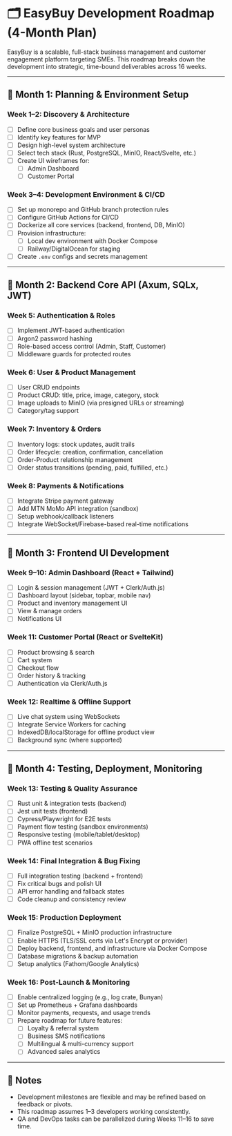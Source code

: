 # 🗂️ EasyBuy Development Roadmap (4-Month Plan)

EasyBuy is a scalable, full-stack business management and customer engagement platform targeting SMEs. This roadmap breaks down the development into strategic, time-bound deliverables across 16 weeks.

---

## 📅 Month 1: Planning & Environment Setup

### Week 1–2: Discovery & Architecture

- [ ] Define core business goals and user personas
- [ ] Identify key features for MVP
- [ ] Design high-level system architecture
- [ ] Select tech stack (Rust, PostgreSQL, MinIO, React/Svelte, etc.)
- [ ] Create UI wireframes for:
  - [ ] Admin Dashboard
  - [ ] Customer Portal

### Week 3–4: Development Environment & CI/CD

- [ ] Set up monorepo and GitHub branch protection rules
- [ ] Configure GitHub Actions for CI/CD
- [ ] Dockerize all core services (backend, frontend, DB, MinIO)
- [ ] Provision infrastructure:
  - [ ] Local dev environment with Docker Compose
  - [ ] Railway/DigitalOcean for staging
- [ ] Create `.env` configs and secrets management

---

## 📅 Month 2: Backend Core API (Axum, SQLx, JWT)

### Week 5: Authentication & Roles

- [ ] Implement JWT-based authentication
- [ ] Argon2 password hashing
- [ ] Role-based access control (Admin, Staff, Customer)
- [ ] Middleware guards for protected routes

### Week 6: User & Product Management

- [ ] User CRUD endpoints
- [ ] Product CRUD: title, price, image, category, stock
- [ ] Image uploads to MinIO (via presigned URLs or streaming)
- [ ] Category/tag support

### Week 7: Inventory & Orders

- [ ] Inventory logs: stock updates, audit trails
- [ ] Order lifecycle: creation, confirmation, cancellation
- [ ] Order-Product relationship management
- [ ] Order status transitions (pending, paid, fulfilled, etc.)

### Week 8: Payments & Notifications

- [ ] Integrate Stripe payment gateway
- [ ] Add MTN MoMo API integration (sandbox)
- [ ] Setup webhook/callback listeners
- [ ] Integrate WebSocket/Firebase-based real-time notifications

---

## 📅 Month 3: Frontend UI Development

### Week 9–10: Admin Dashboard (React + Tailwind)

- [ ] Login & session management (JWT + Clerk/Auth.js)
- [ ] Dashboard layout (sidebar, topbar, mobile nav)
- [ ] Product and inventory management UI
- [ ] View & manage orders
- [ ] Notifications UI

### Week 11: Customer Portal (React or SvelteKit)

- [ ] Product browsing & search
- [ ] Cart system
- [ ] Checkout flow
- [ ] Order history & tracking
- [ ] Authentication via Clerk/Auth.js

### Week 12: Realtime & Offline Support

- [ ] Live chat system using WebSockets
- [ ] Integrate Service Workers for caching
- [ ] IndexedDB/localStorage for offline product view
- [ ] Background sync (where supported)

---

## 📅 Month 4: Testing, Deployment, Monitoring

### Week 13: Testing & Quality Assurance

- [ ] Rust unit & integration tests (backend)
- [ ] Jest unit tests (frontend)
- [ ] Cypress/Playwright for E2E tests
- [ ] Payment flow testing (sandbox environments)
- [ ] Responsive testing (mobile/tablet/desktop)
- [ ] PWA offline test scenarios

### Week 14: Final Integration & Bug Fixing

- [ ] Full integration testing (backend + frontend)
- [ ] Fix critical bugs and polish UI
- [ ] API error handling and fallback states
- [ ] Code cleanup and consistency review

### Week 15: Production Deployment

- [ ] Finalize PostgreSQL + MinIO production infrastructure
- [ ] Enable HTTPS (TLS/SSL certs via Let's Encrypt or provider)
- [ ] Deploy backend, frontend, and infrastructure via Docker Compose
- [ ] Database migrations & backup automation
- [ ] Setup analytics (Fathom/Google Analytics)

### Week 16: Post-Launch & Monitoring

- [ ] Enable centralized logging (e.g., log crate, Bunyan)
- [ ] Set up Prometheus + Grafana dashboards
- [ ] Monitor payments, requests, and usage trends
- [ ] Prepare roadmap for future features:
  - [ ] Loyalty & referral system
  - [ ] Business SMS notifications
  - [ ] Multilingual & multi-currency support
  - [ ] Advanced sales analytics

---

## 📘 Notes

- Development milestones are flexible and may be refined based on feedback or pivots.
- This roadmap assumes 1–3 developers working consistently.
- QA and DevOps tasks can be parallelized during Weeks 11–16 to save time.

